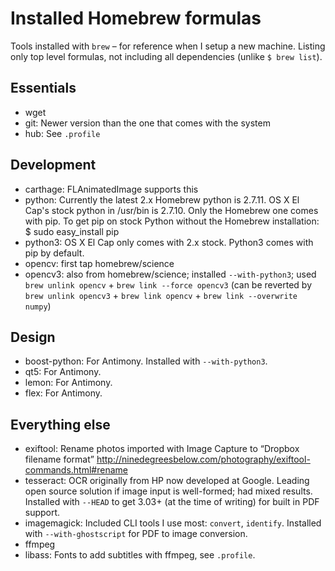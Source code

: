 # Installed Homebrew formulas

Tools installed with `brew` – for reference when I setup a new machine. Listing only top level formulas, not including all dependencies (unlike `$ brew list`).

## Essentials
- wget
- git: Newer version than the one that comes with the system
- hub: See `.profile`

## Development
- carthage: FLAnimatedImage supports this
- python: Currently the latest 2.x Homebrew python is 2.7.11. OS X El Cap's stock python in /usr/bin is 2.7.10. Only the Homebrew one comes with pip. To get pip on stock Python without the Homebrew installation: $ sudo easy_install pip
- python3: OS X El Cap only comes with 2.x stock. Python3 comes with pip by default.
- opencv: first tap homebrew/science
- opencv3: also from homebrew/science; installed `--with-python3`; used `brew unlink opencv` + `brew link --force opencv3` (can be reverted by `brew unlink opencv3` + `brew link opencv` + `brew link --overwrite numpy`)

## Design
- boost-python: For Antimony. Installed with `--with-python3`.
- qt5: For Antimony.
- lemon: For Antimony.
- flex: For Antimony.

## Everything else
- exiftool: Rename photos imported with Image Capture to “Dropbox filename format” http://ninedegreesbelow.com/photography/exiftool-commands.html#rename
- tesseract: OCR originally from HP now developed at Google. Leading open source solution if image input is well-formed; had mixed results. Installed with `--HEAD` to get 3.03+ (at the time of writing) for built in PDF support.
- imagemagick: Included CLI tools I use most: `convert`, `identify`. Installed with `--with-ghostscript` for PDF to image conversion.
- ffmpeg
- libass: Fonts to add subtitles with ffmpeg, see `.profile`.
